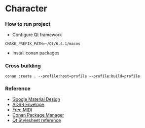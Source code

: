 # Character

### How to run project

* Configure Qt framework

```
CMAKE_PREFIX_PATH=~/Qt/6.4.1/macos
```
* Install conan packages

### Cross building

```
conan create . --profile:host=profile --profile:build=profile
```

### Reference

* [Google Material Design](https://m3.material.io/)
* [ADSR Envelope](https://en.wikipedia.org/wiki/Synthesizer#ADSR_envelope)
* [Free MIDI](https://freemidi.org/)
* [Conan Package Manager](https://docs.conan.io/2/)
* [Qt Stylesheet reference](https://doc.qt.io/qt-6/stylesheet-reference.html)
